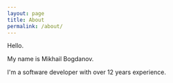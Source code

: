 ```yaml
---
layout: page
title: About
permalink: /about/
---
```


Hello.

My name is Mikhail Bogdanov. 

I'm a software developer with over 12 years experience.
